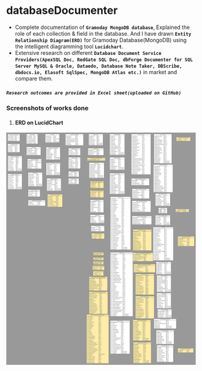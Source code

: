 # databaseDocumenter
* Complete documentation of **```Gramoday MongoDB database```**, Explained the role of each collection &amp; field in the database. And I have drawn **```Entity Relationship Diagram(ERD)```** for Gramoday Database(MongoDB) using the intelligent diagramming tool **```Lucidchart```**.
* Extensive research on different **```Database Document Service Providers(ApexSQL Doc, RedGate SQL Doc, dbForge Documenter for SQL Server MySQL & Oracle, Dataedo, Database Note Taker, DBScribe, dbdocs.io, Elasoft SqlSpec, MongoDB Atlas etc.)```** in market and compare them.

##### **```Research outcomes are provided in Excel sheet(uploaded on GitHub)```**

### Screenshots of works done
1. #### **ERD on LucidChart**
![ERD on LucidChart](https://github.com/sanjeebKumarGouda/databaseDocumenter/blob/main/lucid/ERD_MongoDB.jpeg)
